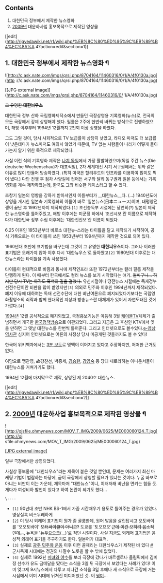 ## Contents

    

1. 대한민국 정부에서 제작한 뉴스영화 
2. [2009년](2009%EB%85%84.md) 대운하사업 홍보목적으로 제작된 영상물 

[[edit](http://rigvedawiki.net/r1/wiki.php/%EB%8C%80%ED%95%9C%EB%89%B4%EC%8A%A
4?action=edit&section=1)]

## 1. 대한민국 정부에서 제작한 뉴스영화 ¶

![http://c.ask.nate.com/imgs/qrsi.php/8704164/11460316/0/1/A/4f0130a.jpg](http
://c.ask.nate.com/imgs/qrsi.php/8704164/11460316/0/1/A/4f0130a.jpg)

[[JPG external image]](http://c.ask.nate.com/imgs/qrsi.php/8704164/11460316/0/
1/A/4f0130a.jpg)

  
<del>그 유명한 **대한늬우스**</del>

  

대한민국 정부 산하 국립영화제작소에서 만들던 극장상영용 기록영화(뉴스)로, 전국의 모든 극장에서 강제 상영해야 했다. 필름은 2주에 한번씩
바뀌는 방식으로 진행하였으며, 해방 이후부터 1994년 12월까지 2천회 이상 상영을 하였다.

  

그도 그럴 것이, 당시 사회적으로 TV 보급률이 상당히 낮았고, 라디오 마저도 더 보급률이 낮은데다가 뉴스마저도 여의치 않았기 때문에, TV
없는 사람들이 나라가 어떻게 돌아가는지 알기 위한 목적으로 제작되었다.

  

사실 이런 식의 기록영화 제작은 [나치 독일](%EB%82%98%EC%B9%98%20%EB%8F%85%EC%9D%BC.md)에서 가장
활발하였으며(독일 주간 뉴스(Die deutsche Wochenschau)가 대표적임), 2차 세계대전 시기 서구권에서는 위와 같은 이유로
많이 만들어 방송하였다. (특히 미국은 할리우드의 인프라를 이용하여 많이도 찍어 냈다.) 다만 전쟁 후 점차 사양길에 접어든 서구와 달리
동구권과 일본 등에서는 기록영화를 계속 제작하였는데, 한국도 그와 비슷한 케이스라고 할 수 있다.

  

초창기 일본의 영향을 강하게 받아서인지 이름부터가 __대한뉴스__다. (...) 1940년도에 상영을 개시한 일본측 기록영화의 이름이 바로
'일본뉴스(日本ニュース)이며, 태평양전쟁이 끝난 후 1992년까지 제작되었다.`[1]` 조선총독부 시절에는 당연히(?) 일본이 제작한
뉴스영화를 틀어주었고, 해방 이후에는 미군정 하에서 '조선시보'란 이름으로 제작하다가 대한민국 정부 수립 이후에는 '대한전진보'란 이름이
되었다.

  

6.25 이후인 1953년부터 비로소 대한뉴-스라는 타이틀을 달고 제작되기 시작하여, 공식 기록으로는 이 타이틀이 쓰인 1953년부터
1994년까지 제작한 것으로 되어 있다.

  

1960년대 초반에 표기법을 바꾸는데 그것이 그 유명한 **대한늬우스**이다. 그러나 이러한 표기법은 오래가지 않아 이후 다시
'대한뉴우스'로 돌아왔고`[2]` 1980년대 이후로는 대한뉴스라는 타이틀을 계속 사용했다.

  

타이틀이 현대적으로 바뀜과 동시에 제작인프라 또한 1972년부터는 컬러 필름 제작을 단행하게 된다. 이 때부터 한국에서도 컬러 뉴스를 보기
시작했다는 얘기. <del>얼씨구나... 하지만 당시 TV는 아직도 흑백의 길을 걸었다.</del> 유신시절이나 땡전뉴스 시절에는 독재정부
선전수단이란 비판을 많이 받았지만`[3]` 의외로 민주화 이후인 1994년까지 제작되었다. 폐지 이유에 대하여는 독재 선전수단에 대한
비난여론으로 폐지되었다기보다는 국립영화촬영소의 쇠락과 함께 현대적인 지상파 방송뉴스란 대체제가 있어서 자연도태된 것에 가깝다.`[4]`

  

[1994년](1994%EB%85%84.md) 12월 공식적으로 폐지되었고, 국정홍보기능은 이듬해 3월
[케이블TV](%EC%BC%80%EC%9D%B4%EB%B8%94TV.md)체제가 출범하면서 개국한
[한국정책방송](%ED%95%9C%EA%B5%AD%EC%A0%95%EC%B1%85%EB%B0%A9%EC%86%A1.md)으로
이관되었다. 그리고 지금은 그 후신인 KTV에서 잊을 만하면 그 옛날 대한뉴스를 한번씩 틀어준다. 그리고 인터넷으로도
볼수있다.[e-영상역사관](http://ehistory.korea.kr/) 심지어 인터넷으로는 어른의 사정상 당시 미공개된 것들까지도 볼 수
있다!

  

한국어 위키백과에서는 [3분
보도](http://ko.wikipedia.org/wiki/%EB%8C%80%ED%95%9C%EB%89%B4%EC%8A%A4)로 명맥이
이어지고 있다고 주장하지만, 어떠한 근거도 없다.

  

여담으로 맹관영, 故강찬선, 박종세, [김승한](http://blog.daum.net/jc21th/17782316),
[강영숙](http://www.youtube.com/watch?v=ueJeN9u2Vbc) 등 당대 내로라하는 아나운서들이 대한뉴스를
거쳐가기도 했다.

  
  

1994년 12월에 마지막으로 제작, 상영된 제 2040호 대한뉴스.

[[edit](http://rigvedawiki.net/r1/wiki.php/%EB%8C%80%ED%95%9C%EB%89%B4%EC%8A%A
4?action=edit&section=2)]

## 2. [2009년](2009%EB%85%84.md) 대운하사업 홍보목적으로 제작된 영상물 ¶

  

![http://ojsfile.ohmynews.com/MOV_T_IMG/2009/0625/ME000060124_T.jpg](http://oj
sfile.ohmynews.com/MOV_T_IMG/2009/0625/ME000060124_T.jpg)

[[JPG external
image]](http://ojsfile.ohmynews.com/MOV_T_IMG/2009/0625/ME000060124_T.jpg)

  

일부 극장에서만 상영되었다.

  

사실상 홍보물에 "대한늬우스"라는 제목이 붙은 것일 뿐인데, 문제는 여러가지 최신 마케팅 기법이 범람하는 마당에, 굳이 극장에서 상영할
필요가 있냐는 것이다. 누굴 바보로 아냐는 비판이 이는 가운데, 제목마저 "대한뉴스"이니, 이래저래 비난을 면키는 힘들 듯. 게다가 여성비하
발언이 있다고 하여 논란이 되기도 했다...

`\----`

  * `[1]` 90년대 초반 NHK BS-1에서 가끔 시간때우기 용도로 틀어주는 경우가 있었다. 영상실록 비스무레하게
  * `[2]` 이 당시 외래어 표기법이 뭔가 좀 골룸한데, 원어 발음을 살린답시고 오토바이를 '오오토바이' <del>모터싸이클이 아니고?</del> 도쿄를 '토오꾜오'<del>근데 이건 오히려 음소적인데...</del>, 뉴욕을 '뉴우요오크(...)'로 적던 시절이다. 사실 지금도 외래어 표기법은 음성적 외래어 표기을 추구하기도 한다. 일본어가 대표적.
  * `[3]` 실제로 [광주 민주화 운동](%EA%B4%91%EC%A3%BC%20%EB%AF%BC%EC%A3%BC%ED%99%94%20%EC%9A%B4%EB%8F%99.md) 이후 이런 골때리는 대한늬우스가 제작된 바 있다 [#](http://ehistory.korea.kr/page/pop/movie_pop.jsp?srcgbn=KV&mediaid=10259&mediadtl=21506&gbn=DH&quality=W) 군사독재 시대에는 정권의 나팔수 노릇을 할 수 밖에 없었다.
  * `[4]` 실제로 1992년 [미녀와 야수](%EB%AF%B8%EB%85%80%EC%99%80%20%EC%95%BC%EC%88%98.md)를 보러 극장에 갔다가 바르셀로나 올림픽에서 김미정 선수가 유도 금메달을 땄다는 소식을 3일 뒤 극장에서 보았다는 사례가 있다! 이미 엊그제 9시뉴스에서 다루고 지나간 소식을 3일 후에나 새 소식으로 극장에 거는 시점에서 이미 시대에 뒤처진 미디어였던 것. 이 [뭥미](%EB%AD%A5%EB%AF%B8.md)...

